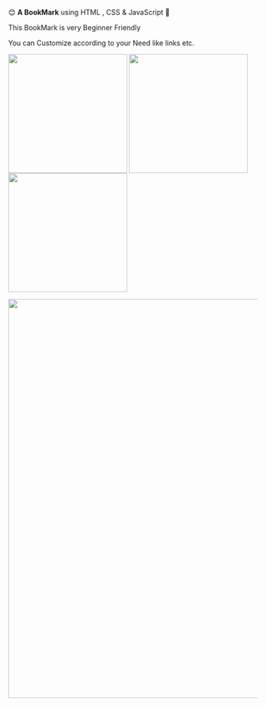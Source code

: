 😊 **A BookMark** using HTML , CSS & JavaScript 🩷
<p> This BookMark is very Beginner Friendly </p>
<p> You can Customize according to your Need like links etc. </p>
 
<img align="center" width="240" src="https://github.com/arzoopatra/Fun-Code/blob/main/HTML.png">   <img align="center" width="240" src="https://github.com/arzoopatra/Fun-Code/blob/main/CSS.png">   <img align="center" width="240" src="https://github.com/arzoopatra/Fun-Code/blob/main/JavaScript.png">

<img align="center" width="805" src="https://github.com/arzoopatra/Fun-Code/blob/main/Result.png">
